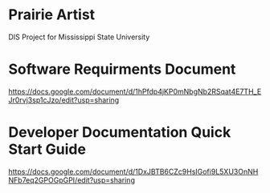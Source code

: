 # Prairie Artist 
DIS Project for Mississippi State University

# Software Requirments Document
https://docs.google.com/document/d/1hPfdp4jKP0mNbgNb2RSqat4E7TH_EJr0rvj3sp1cJzo/edit?usp=sharing

# Developer Documentation Quick Start Guide
https://docs.google.com/document/d/1DxJBTB6CZc9HsIGofi9L5XU3OnNHNFb7eq2GPOGpGPI/edit?usp=sharing
